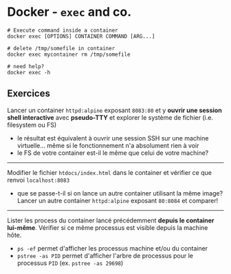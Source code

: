 # Docker - `exec` and co. 

```
# Execute command inside a container
docker exec [OPTIONS] CONTAINER COMMAND [ARG...]

# delete /tmp/somefile in container
docker exec mycontainer rm /tmp/somefile

# need help?
docker exec -h 
```

## Exercices

Lancer un container `httpd:alpine` exposant `8083:80` et y
**ouvrir une session shell interactive** avec **pseudo-TTY** et explorer le système de fichier (i.e. filesystem ou FS)

- le résultat est équivalent à ouvrir une session SSH sur une machine virtuelle... même si le fonctionnement n'a absolument rien à voir
- le FS de votre container est-il le même que celui de votre machine? 

---

Modifier le fichier `htdocs/index.html` dans le container et vérifier ce que renvoi `localhost:8083`

- que se passe-t-il si on lance un autre container utilisant la même image? Lancer un autre container `httpd:alpine` exposant `80:8084` et comparer!

---

Lister les process du container lancé précédemment **depuis le container lui-même**. Vérifier si ce même processus est visible depuis la machine hôte. 

- `ps -ef` permet d'afficher les processus machine et/ou du container
- `pstree -as PID` permet d'afficher l'arbre de processus pour le processus `PID` (ex. `pstree -as 29698`)  

